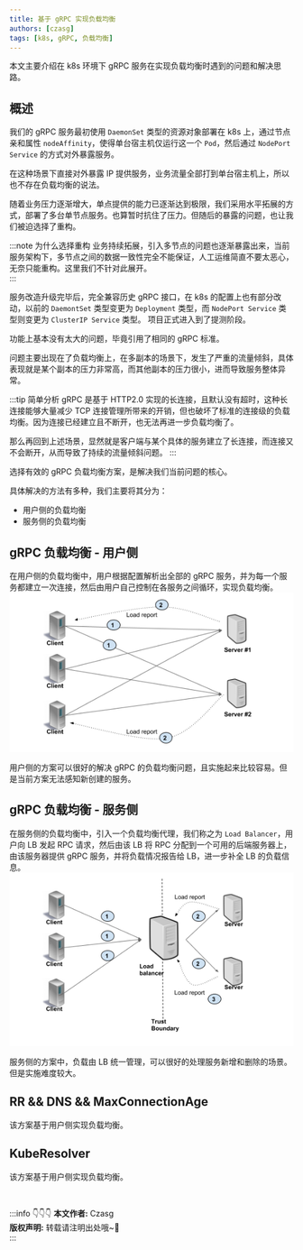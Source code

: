 ```yaml
---
title: 基于 gRPC 实现负载均衡
authors: [czasg]
tags: [k8s, gRPC, 负载均衡]
---
```


<!-- 参考自 https://www.lixueduan.com/post/grpc/13-loadbalance-on-k8s/ -->

本文主要介绍在 k8s 环境下 gRPC 服务在实现负载均衡时遇到的问题和解决思路。

<!--truncate-->

## 概述
我们的 gRPC 服务最初使用 `DaemonSet` 类型的资源对象部署在 k8s 上，通过节点亲和属性 `nodeAffinity`，使得单台宿主机仅运行这一个 `Pod`，然后通过 `NodePort Service` 的方式对外暴露服务。

在这种场景下直接对外暴露 IP 提供服务，业务流量全部打到单台宿主机上，所以也不存在负载均衡的说法。

随着业务压力逐渐增大，单点提供的能力已逐渐达到极限，我们采用水平拓展的方式，部署了多台单节点服务。也算暂时抗住了压力。但随后的暴露的问题，也让我们被迫选择了重构。

:::note 为什么选择重构
业务持续拓展，引入多节点的问题也逐渐暴露出来，当前服务架构下，多节点之间的数据一致性完全不能保证，人工运维简直不要太恶心，无奈只能重构。这里我们不针对此展开。  
:::

服务改造升级完毕后，完全兼容历史 gRPC 接口，在 k8s 的配置上也有部分改动，以前的 `DaemontSet` 类型变更为 `Deployment` 类型，而 `NodePort Service` 类型则变更为 `ClusterIP Service` 类型。
项目正式进入到了提测阶段。

功能上基本没有太大的问题，毕竟引用了相同的 gRPC 标准。

问题主要出现在了负载均衡上，在多副本的场景下，发生了严重的流量倾斜，具体表现就是某个副本的压力非常高，而其他副本的压力很小，进而导致服务整体异常。

:::tip 简单分析
gRPC 是基于 HTTP2.0 实现的长连接，且默认没有超时，这种长连接能够大量减少 TCP 连接管理所带来的开销，但也破坏了标准的连接级的负载均衡。因为连接已经建立且不断开，也无法再进一步负载均衡了。  

那么再回到上述场景，显然就是客户端与某个具体的服务建立了长连接，而连接又不会断开，从而导致了持续的流量倾斜问题。
:::

选择有效的 gRPC 负载均衡方案，是解决我们当前问题的核心。

具体解决的方法有多种，我们主要将其分为：  
* 用户侧的负载均衡
* 服务侧的负载均衡

## gRPC 负载均衡 - 用户侧
在用户侧的负载均衡中，用户根据配置解析出全部的 gRPC 服务，并为每一个服务都建立一次连接，然后由用户自己控制在各服务之间循环，实现负载均衡。
![](client-load-balancer.png)

用户侧的方案可以很好的解决 gRPC 的负载均衡问题，且实施起来比较容易。但是当前方案无法感知新创建的服务。

## gRPC 负载均衡 - 服务侧
在服务侧的负载均衡中，引入一个负载均衡代理，我们称之为 `Load Balancer`，用户向 LB 发起 RPC 请求，然后由该 LB 将 RPC 分配到一个可用的后端服务器上，
由该服务器提供 gRPC 服务，并将负载情况报告给 LB，进一步补全 LB 的负载信息。
![](server-load-balancer.png)

服务侧的方案中，负载由 LB 统一管理，可以很好的处理服务新增和删除的场景。但是实施难度较大。


## RR && DNS && MaxConnectionAge
该方案基于用户侧实现负载均衡。

## KubeResolver
该方案基于用户侧实现负载均衡。

<br/>

:::info 👇👇👇
**本文作者:** Czasg     
**版权声明:** 转载请注明出处哦~👮‍    
:::
